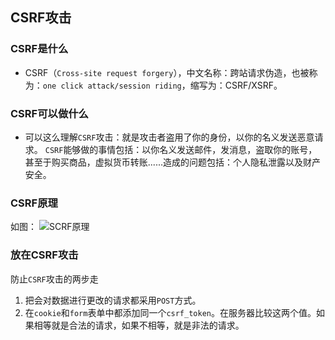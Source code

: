 ## CSRF攻击
### CSRF是什么
* CSRF（`Cross-site request forgery`），中文名称：跨站请求伪造，也被称为：`one click attack/session riding`，缩写为：CSRF/XSRF。

### CSRF可以做什么
* 可以这么理解`CSRF`攻击：就是攻击者盗用了你的身份，以你的名义发送恶意请求。
`CSRF`能够做的事情包括：以你名义发送邮件，发消息，盗取你的账号，甚至于购买商品，虚拟货币转账......造成的问题包括：个人隐私泄露以及财产安全。

### CSRF原理
如图：
![SCRF原理](http://processon.com/chart_image/58f9ebe8e4b0f645b01fd70b.png)

### 放在CSRF攻击
防止`CSRF`攻击的两步走
1. 把会对数据进行更改的请求都采用`POST`方式。
2. 在`cookie`和`form`表单中都添加同一个`csrf_token`。在服务器比较这两个值。如果相等就是合法的请求，如果不相等，就是非法的请求。